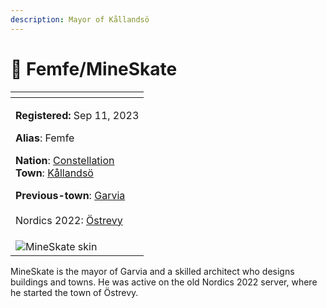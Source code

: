```yaml
---
description: Mayor of Kållandsö
---
```


# 👤 Femfe/MineSkate

<table data-view="cards" data-full-width="false"><thead><tr><th></th></tr></thead><tbody><tr><td><p><strong>Registered:</strong> Sep 11, 2023</p><p><strong>Alias</strong>: Femfe</p><p><strong>Nation</strong>: <a href="../nations/present-nations/constellation.md">Constellation</a><br><strong>Town</strong>: <a href="../towns/sweden-region/kallandso.md">Kållandsö</a></p><p><strong>Previous-town</strong>: <a href="../towns/garvia/">Garvia</a><br><br>Nordics 2022: <a href="../../../server-dates/the-2022-nordics-server/oestrevy.md">Östrevy</a></p></td></tr><tr><td><img src="../../../.gitbook/assets/MineSkate1-skin.png" alt="MineSkate skin"></td></tr></tbody></table>

MineSkate is the mayor of Garvia and a skilled architect who designs buildings and towns. He was active on the old Nordics 2022 server, where he started the town of Östrevy.
